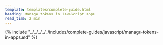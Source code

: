 ```yaml
---
template: templates/complete-guide.html
heading: Manage tokens in JavaScript apps
read_time: 2 min
---
```


{% include "../../../../../includes/complete-guides/javascript/manage-tokens-in-apps.md" %}
